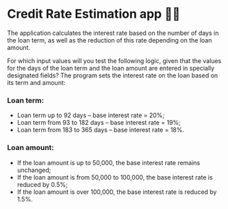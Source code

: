 # Credit Rate Estimation app 🧩💵

The application calculates the interest rate based on the number of days in the loan term, as well as the reduction of this rate depending on the loan amount.

For which input values ​​will you test the following logic, given that the values ​​for the days of the loan term and the loan amount are entered in specially designated fields? The program sets the interest rate on the loan based on its term and amount:

### Loan term:
- Loan term up to 92 days – base interest rate = 20%;
- Loan term from 93 to 182 days – base interest rate = 19%;
- Loan term from 183 to 365 days – base interest rate = 18%.

### Loan amount:
- If the loan amount is up to 50,000, the base interest rate remains unchanged;
- If the loan amount is from 50,000 to 100,000, the base interest rate is reduced by 0.5%;
- If the loan amount is over 100,000, the base interest rate is reduced by 1.5%.

